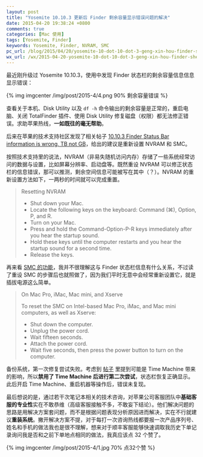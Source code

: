 ```yaml
---
layout: post
title: "Yosemite 10.10.3 更新后 Finder 剩余容量显示错误问题的解决"
date: 2015-04-20 19:38:24 +0800
comments: true
categories: [Mac 使用]
tags: [Yosemite, Finder]
keywords: Yosemite, Finder, NVRAM, SMC
pc_url: /blog/2015/04/20/yosemite-10-dot-10-dot-3-geng-xin-hou-finder-sheng-yu-rong-liang-xian-shi-cuo-wu-wen-ti-de-jie-jue/
wx_url: /wx/2015-04-20-yosemite-10-dot-10-dot-3-geng-xin-hou-finder-sheng-yu-rong-liang-xian-shi-cuo-wu-wen-ti-de-jie-jue.html
---
```


<!-- excerpt start -->

最近刚升级过 Yosemite 10.10.3，使用中发现 Finder 状态栏的剩余容量信息信息显示错误：

{% img imgcenter /img/post/2015-4/4.png 90% 剩余容量错误 %}

查看关于本机、Disk Utility 以及 `df -h` 命令输出的剩余容量是正常的，重启电脑、关闭 TotalFinder 插件、使用 Disk Utility 修复磁盘（权限）都无法修正错误。求助苹果热线，**一如既往的毫无帮助**。

后来在苹果的技术支持社区发现了相关帖子 [10.10.3 Finder Status Bar information is wrong, TB not GB](https://discussions.apple.com/thread/6983320?start=0&tstart=0)，给出的建议是重新设置 NVRAM 和 SMC。

<!-- excerpt end -->

按照技术支持里的说法，NVRAM（非易失随机访问内存）存储了一些系统经常访问的数据与设置，比如屏幕分辨率、启动盘等。既然重设 NVRAM 可以修正状态栏的信息错误，那可以推测，剩余空间信息可能被写在其中（？）。NVRAM 的重新设置方法如下，一两秒的时间就可以完成重置。

> Resetting NVRAM
> 
> - Shut down your Mac.
> - Locate the following keys on the keyboard: Command (⌘), Option, P, and R. 
> - Turn on your Mac.
> - Press and hold the Command-Option-P-R keys immediately after you hear the startup sound.
> - Hold these keys until the computer restarts and you hear the startup sound for a second time.
> - Release the keys.

再来看 [SMC 的功能](https://support.apple.com/en-us/HT201295)，我并不很理解这与 Finder 状态栏信息有什么关系，不过读了重设 SMC 的步骤后也就照做了，因为我们平时无意中会经常重新设置它，就是插拔电源这么简单。

> On Mac Pro, iMac, Mac mini, and Xserve
> 
> To reset the SMC on Intel-based Mac Pro, iMac, and Mac mini computers, as well as Xserve:
> 
> - Shut down the computer.
> - Unplug the power cord.
> - Wait fifteen seconds.
> - Attach the power cord.
> - Wait five seconds, then press the power button to turn on the computer.

备份系统，第一次修复尝试失败。考虑到 [帖子](https://discussions.apple.com/thread/6983320?start=0&tstart=0) 里提到可能是 Time Machine 带来的影响，所以**禁用了 Time Machine 后进行第二次尝试**，状态栏恢复正确显示。此后开启 Time Machine、重启机器等操作后，错误未复现。

最后想说的是，通过若干次笔记本相关的技术咨询，对苹果公司客服团队中**基础客服的专业性**实在不敢恭维（高级客服接触不多，不敢妄下结论）。他们解决问题的思路是用解决方案套问题，而不是根据问题表现分析原因进而解决，实在不行就建议**重装系统**。撇开解决方案不提，对于每打一次咨询热线都要报一次产品序列号、姓名和手机的做法我也是很不理解，想来对于顺丰客服能够快速调取我历史下单记录询问我是否和之前下单地点相同的做法，我真应该点 32 个赞了。

{% img imgcenter /img/post/2015-4/1.jpg 70% 点32个赞 %}